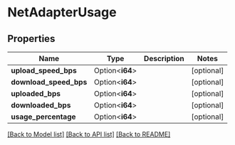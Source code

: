 # NetAdapterUsage

## Properties

Name | Type | Description | Notes
------------ | ------------- | ------------- | -------------
**upload_speed_bps** | Option<**i64**> |  | [optional]
**download_speed_bps** | Option<**i64**> |  | [optional]
**uploaded_bps** | Option<**i64**> |  | [optional]
**downloaded_bps** | Option<**i64**> |  | [optional]
**usage_percentage** | Option<**i64**> |  | [optional]

[[Back to Model list]](../README.md#documentation-for-models) [[Back to API list]](../README.md#documentation-for-api-endpoints) [[Back to README]](../README.md)


